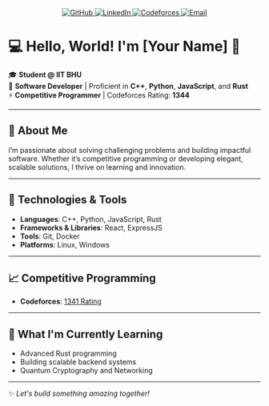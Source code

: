 <div align="center">
  <a href="https://github.com/OmBiradar" target="_blank">
    <img src="https://img.shields.io/badge/GitHub-181717?style=for-the-badge&logo=github&logoColor=white" alt="GitHub">
  </a>
  <a href="https://www.linkedin.com/in/om-biradar-2b4a981bb" target="_blank">
    <img src="https://img.shields.io/badge/LinkedIn-0077B5?style=for-the-badge&logo=linkedin&logoColor=white" alt="LinkedIn">
  </a>
  <a href="https://codeforces.com/profile/om_biradar" target="_blank">
    <img src="https://img.shields.io/badge/Codeforces-1F8ACB?style=for-the-badge&logo=codeforces&logoColor=white" alt="Codeforces">
  </a>
  <a href="mailto:ombiradar04@gmail.com" target="_blank">
    <img src="https://img.shields.io/badge/Email-D14836?style=for-the-badge&logo=gmail&logoColor=white" alt="Email">
  </a>
</div> 

# 💻 Hello, World! I'm [Your Name] 👋

🎓 **Student @ IIT BHU**  
🚀 **Software Developer** | Proficient in **C++**, **Python**, **JavaScript**, and **Rust**  
⚡ **Competitive Programmer** | Codeforces Rating: **1344**  

---

## 🌟 About Me
I’m passionate about solving challenging problems and building impactful software. Whether it’s competitive programming or developing elegant, scalable solutions, I thrive on learning and innovation.

---

## 🔧 Technologies & Tools
- **Languages**: C++, Python, JavaScript, Rust  
- **Frameworks & Libraries**: React, ExpressJS
- **Tools**: Git, Docker  
- **Platforms**: Linux, Windows  

---

## 📈 Competitive Programming
- **Codeforces**: [1341 Rating](https://codeforces.com/profile/om_biradar)   

---

## 🌱 What I'm Currently Learning
- Advanced Rust programming  
- Building scalable backend systems  
- Quantum Cryptography and Networking  

---

✨ *Let's build something amazing together!*
